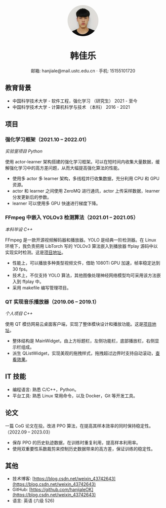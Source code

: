 <center>
    <span>
        <img src="./avatar.jpg" width="96px" style="width:100px; height:100px; border-radius:50%;">
    </span>
    <h1>韩佳乐</h1>
    <div>
        <span>
            邮箱:
            hanjiale@mail.ustc.edu.cn
        </span>
        ·
        <span>
            手机:
            15155101720
        </span>
    </div>
</center>

## 教育背景

- 中国科学技术大学 - 软件工程，强化学习 （研究生） 2021 - 至今
- 中国科学技术大学 - 计算机科学与技术 （本科） 2016 - 2021

## 项目

### 强化学习框架（2021.10 – 2022.01）

_实验室项目 Python_

使用 actor-learner 架构搭建的强化学习框架。可以在短时间内收集大量数据，缓解强化学习中的高方差问题，从而大幅提高强化算法的性能。

- 使用多 actor 多 learner 架构，多线程并行收集数据，充分利用 CPU 和 GPU 资源。
- actor 和 learner 之间使用 ZeroMQ 进行通讯，actor 上传采样数据，learner 分发更新后的参数。
- learner 可以使用多 GPU 快速进行梯度下降。

### FFmpeg 中嵌入 YOLOv3 检测算法（2021.01 – 2021.05）

_本科毕设 C++_

FFmpeg 是一款开源视频解码器和播放器。YOLO 是经典一阶检测器。在 Linux 环境下，我负责把用 LibTorch 写的 YOLOv3 算法嵌入到播放器 ffplay 源码中以实现实时检测。这是[项目地址](https://github.com/hanjialeOK/YOLOv3-in-FFmpeg)。

- 性能上，可以播放多种类型视频文件，借助 1080Ti GPU 加速，帧率稳定达到 30 fps。
- 技术上，不仅支持 YOLO 算法，其他图像处理神经网络模型均可采用该方法嵌入到 ffplay 中。
- 采用 makefile 编写管理项目。

### QT 实现音乐播放器（2019.06 – 2019.1）

_个人项目 C++_

使用 QT 模仿网易云桌面客户端，实现了整体模块设计和播放功能。这是[项目地址](https://github.com/hanjialeOK/Qt-musicPlayer-unfinshed)。

- 整体结构是 MainWidget，由上方标题栏，左侧功能栏，底部播放栏，右侧显示栏组成。
- 派生 QListWidget，实现美观的拖拽样式，拖拽超过边界时支持自动滚动，[查看效果](https://blog.csdn.net/weixin_43742643/article/details/100587922)。

## IT 技能

- 编程语言: 熟悉 C/C++，Python。
- 平台工具: 熟悉 Linux 常用命令，以及 Docker，Git 等开发工具。

## 论文

一篇 CoG 论文在投。改进 PPO 算法，在提高其样本效率的同时保持稳定性。（2022.09 – 2023.03）

- 保存 PPO 的历史轨迹数据，在训练时重复利用，提高样本利用率。
- 使用双重要性系数裁剪来控制历史数据带来的高方差，保证训练的稳定性。

## 其他

- 技术博客: [https://blog.csdn.net/weixin_43742643](https://blog.csdn.net/weixin_43742643)
- GitHub: [https://github.com/hanjialeOK](https://blog.csdn.net/weixin_43742643)
- 语言: 英语 (六级 526)
